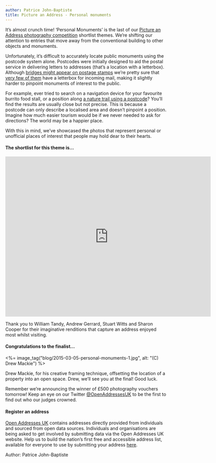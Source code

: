 ```yaml
---
author: Patrice John-Baptiste
title: Picture an Address - Personal monuments
---
```


It’s almost crunch time! ‘Personal Monuments’ is the last of our [Picture an Address photography competition](https://openaddressesuk.org/blog/2015/01/14/picture-an-address) shortlist themes. We’re shifting our attention to entries that move away from the conventional building to other objects and monuments.

Unfortunately, it’s difficult to accurately locate public monuments using the postcode system alone. Postcodes were initially designed to aid the postal service in delivering letters to addresses (that’s a location with a letterbox). Although [bridges might appear on postage stamps](http://www.bbc.co.uk/news/uk-england-31729166) we’re pretty sure that [very few of them](http://www.bbc.co.uk/news/uk-england-berkshire-24028902) have a letterbox for incoming mail, making it slightly harder to pinpoint monuments of interest to the public.

For example, ever tried to search on a navigation device for your favourite burrito food stall, or a position along [a nature trail using a postcode](http://www.go4awalk.com/walks/ukpostcodewalks.php?postcode=LL19)? You’ll find the results are usually close but not precise. This is because a postcode can only describe a localised area and doesn’t pinpoint a position. Imagine how much easier tourism would be if we never needed to ask for directions? The world may be a happier place.

With this in mind, we’ve showcased the photos that represent personal or unofficial places of interest that people may hold dear to their hearts.

#### The shortlist for this theme is…

<iframe src="https://www.flickr.com/photos/129754713@N03/16723858445/in/set-72157648848004124/player/" width="640" height="498" frameborder="0" allowfullscreen webkitallowfullscreen mozallowfullscreen oallowfullscreen msallowfullscreen></iframe>

Thank you to William Tandy, Andrew Gerrard, Stuart Witts and Sharon Cooper for their imaginative renditions that capture an address enjoyed most whilst visiting.

#### Congratulations to the finalist…

<%= image_tag("blog/2015-03-05-personal-monuments-1.jpg", alt: "(C) Drew Mackie") %>

Drew Mackie, for his creative framing technique, offsetting the location of a property into an open space. Drew, we’ll see you at the final! Good luck.

Remember we’re announcing the winner of £500 photography vouchers tomorrow! Keep an eye on our Twitter [@OpenAddressesUK](https://twitter.com/openaddressesuk) to be the first to find out who our judges crowned.

#### Register an address

[Open Addresses UK](https://openaddressesuk.org/) contains addresses directly provided from individuals and sourced from open data sources. Individuals and organisations are being asked to get involved by submitting data via the Open Addresses UK website. Help us to build the nation’s first free and accessible address list, available for everyone to use by submitting your address [here](https://openaddressesuk.org/).


Author: Patrice John-Baptiste
